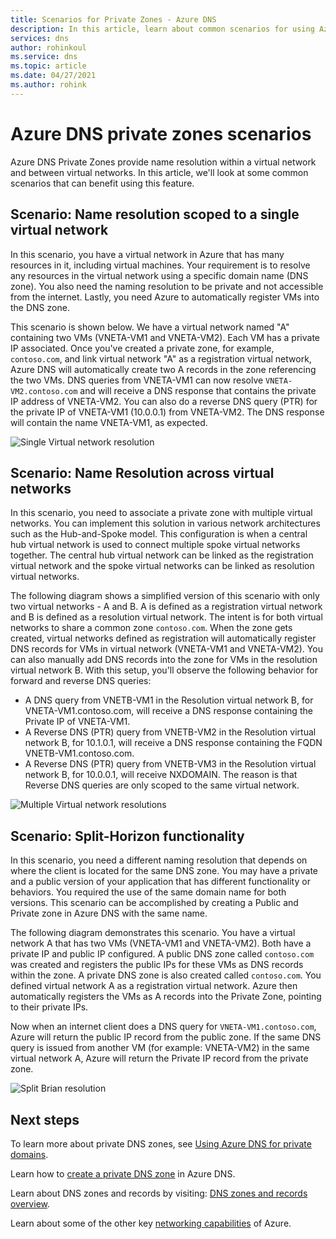 ```yaml
---
title: Scenarios for Private Zones - Azure DNS
description: In this article, learn about common scenarios for using Azure DNS Private Zones.
services: dns
author: rohinkoul
ms.service: dns
ms.topic: article
ms.date: 04/27/2021
ms.author: rohink
---
```


# Azure DNS private zones scenarios

Azure DNS Private Zones provide name resolution within a virtual network and between virtual networks. In this article, we'll look at some common scenarios that can benefit using this feature.

## Scenario: Name resolution scoped to a single virtual network

In this scenario, you have a virtual network in Azure that has many resources in it, including virtual machines. Your requirement is to resolve any resources in the virtual network using a specific domain name (DNS zone). You also need the naming resolution to be private and not accessible from the internet. Lastly, you need Azure to automatically register VMs into the DNS zone.

This scenario is shown below. We have a virtual network named "A" containing two VMs (VNETA-VM1 and VNETA-VM2). Each VM has a private IP associated. Once you've created a private zone, for example, `contoso.com`, and link virtual network "A" as a registration virtual network, Azure DNS will automatically create two A records in the zone referencing the two VMs. DNS queries from VNETA-VM1 can now resolve `VNETA-VM2.contoso.com` and will receive a DNS response that contains the private IP address of VNETA-VM2.
You can also do a reverse DNS query (PTR) for the private IP of VNETA-VM1 (10.0.0.1) from VNETA-VM2. The DNS response will contain the name VNETA-VM1, as expected. 

![Single Virtual network resolution](./media/private-dns-scenarios/single-vnet-resolution.png)

## Scenario: Name Resolution across virtual networks

In this scenario, you need to associate a private zone with multiple virtual networks. You can implement this solution in various network architectures such as the Hub-and-Spoke model. This configuration is when a central hub virtual network is used to connect multiple spoke virtual networks together. The central hub virtual network can be linked as the registration virtual network and the spoke virtual networks can be linked as resolution virtual networks. 

The following diagram shows a simplified version of this scenario with only two virtual networks - A and B. A is defined as a registration virtual network and B is defined as a resolution virtual network. The intent is for both virtual networks to share a common zone `contoso.com`. When the zone gets created, virtual networks defined as registration will automatically register DNS records for VMs in virtual network (VNETA-VM1 and VNETA-VM2). You can also manually add DNS records into the zone for VMs in the resolution virtual network B. With this setup, you'll observe the following behavior for forward and reverse DNS queries:
* A DNS query from VNETB-VM1 in the Resolution virtual network B, for VNETA-VM1.contoso.com, will receive a DNS response containing the Private IP of VNETA-VM1.
* A Reverse DNS (PTR) query from VNETB-VM2 in the Resolution virtual network B, for 10.1.0.1, will receive a DNS response containing the FQDN VNETB-VM1.contoso.com.  
* A Reverse DNS (PTR) query from VNETB-VM3 in the Resolution virtual network B, for 10.0.0.1, will receive NXDOMAIN. The reason is that Reverse DNS queries are only scoped to the same virtual network. 

![Multiple Virtual network resolutions](./media/private-dns-scenarios/multi-vnet-resolution.png)

## Scenario: Split-Horizon functionality

In this scenario, you need a different naming resolution that depends on where the client is located for the same DNS zone. You may have a private and a public version of your application that has different functionality or behaviors. You required the use of the same domain name for both versions. This scenario can be accomplished by creating a Public and Private zone in Azure DNS with the same name. 

The following diagram demonstrates this scenario. You have a virtual network A that has two VMs (VNETA-VM1 and VNETA-VM2). Both have a private IP and public IP configured. A public DNS zone called `contoso.com` was created and registers the public IPs for these VMs as DNS records within the zone. A private DNS zone is also created called `contoso.com`. You defined virtual network A as a registration virtual network. Azure then automatically registers the VMs as A records into the Private Zone, pointing to their private IPs.

Now when an internet client does a DNS query for `VNETA-VM1.contoso.com`, Azure will return the public IP record from the public zone. If the same DNS query is issued from another VM (for example: VNETA-VM2) in the same virtual network A, Azure will return the Private IP record from the private zone. 

![Split Brian resolution](./media/private-dns-scenarios/split-brain-resolution.png)

## Next steps
To learn more about private DNS zones, see [Using Azure DNS for private domains](private-dns-overview.md).

Learn how to [create a private DNS zone](./private-dns-getstarted-powershell.md) in Azure DNS.

Learn about DNS zones and records by visiting: [DNS zones and records overview](dns-zones-records.md).

Learn about some of the other key [networking capabilities](../networking/fundamentals/networking-overview.md) of Azure.

